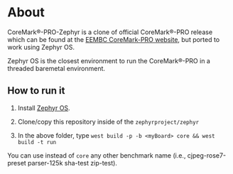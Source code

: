 # About

CoreMark®-PRO-Zephyr is a clone of official CoreMark®-PRO release which can be found at the [EEMBC CoreMark-PRO website](https://www.eembc.org/coremark-pro/), but ported to work using Zephyr OS.

Zephyr OS is the closest environment to run the CoreMark®-PRO in a threaded baremetal environment.


## How to run it

1. Install [Zephyr OS](https://github.com/zephyrproject-rtos/zephyr).

2. Clone/copy this repository inside of the `zephyrproject/zephyr`

3. In the above folder, type `west build -p -b <myBoard> core && west build -t run`

You can use instead of `core` any other benchmark name (i.e., cjpeg-rose7-preset parser-125k sha-test zip-test).
